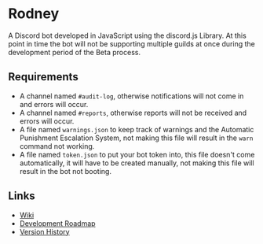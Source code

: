 # Rodney
A Discord bot developed in JavaScript using the discord.js Library.
At this point in time the bot will not be supporting multiple guilds at once during the development period of the Beta process.

## Requirements
- A channel named `#audit-log`, otherwise notifications will not come in and errors will occur.
- A channel named `#reports`, otherwise reports will not be received and errors will occur.
- A file named `warnings.json` to keep track of warnings and the Automatic Punishment Escalation System, not making this file will result in the `warn` command not working.
- A file named `token.json` to put your bot token into, this file doesn't come automatically, it will have to be created manually, not making this file will result in the bot not booting.

## Links
- [Wiki](https://github.com/shadowolfyt/RodneyTheDiscordBot/wiki)
- [Development Roadmap](https://github.com/shadowolfyt/RodneyTheDiscordBot/wiki/Development-Roadmap)
- [Version History](https://github.com/shadowolfyt/RodneyTheDiscordBot/wiki/Version-History)
